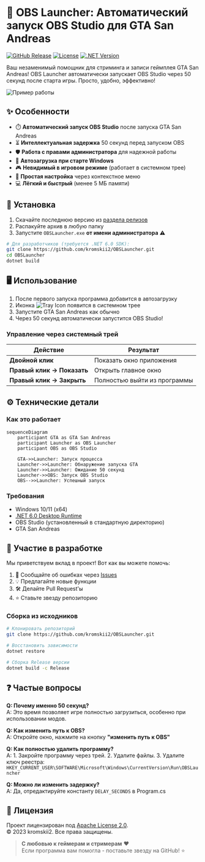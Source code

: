 
# 🚀 OBS Launcher: Автоматический запуск OBS Studio для GTA San Andreas

[![GitHub Release](https://img.shields.io/github/v/release/kromskii2/OBSLauncher?style=for-the-badge)](https://github.com/kromskii2/OBSLauncher/releases)
[![License](https://img.shields.io/badge/License-Apache%202.0-blue.svg?style=for-the-badge)](LICENSE)
[![.NET Version](https://img.shields.io/badge/.NET-6.0-%23512bd4?style=for-the-badge&logo=dotnet)](https://dotnet.microsoft.com)

Ваш незаменимый помощник для стриминга и записи геймплея GTA San Andreas! OBS Launcher автоматически запускает OBS Studio через 50 секунд после старта игры. Просто, удобно, эффективно!

![Пример работы](https://via.placeholder.com/800x400.png/2c3e50/ffffff?text=Screenshot+Placeholder) <!-- Замените на реальный скриншот -->

## ✨ Особенности

- ⏱️ **Автоматический запуск OBS Studio** после запуска GTA San Andreas
- ⏳ **Интеллектуальная задержка** 50 секунд перед запуском OBS
- 🛡️ **Работа с правами администратора** для надежной работы
- 📌 **Автозагрузка при старте Windows**
- 🎮 **Невидимый в игровом режиме** (работает в системном трее)
- 🔧 **Простая настройка** через контекстное меню
- 💻 **Лёгкий и быстрый** (менее 5 МБ памяти)

## 🚀 Установка

1. Скачайте последнюю версию из [раздела релизов](https://github.com/kromskii2/OBSLauncher/releases)
2. Распакуйте архив в любую папку
3. Запустите `OBSLauncher.exe` **от имени администратора** ⚠️

```bash
# Для разработчиков (требуется .NET 6.0 SDK):
git clone https://github.com/kromskii2/OBSLauncher.git
cd OBSLauncher
dotnet build
```

## 🖥️ Использование

1. После первого запуска программа добавится в автозагрузку
2. Иконка ![Tray Icon](https://via.placeholder.com/16/3498db/ffffff?text=O) появится в системном трее
3. Запустите GTA San Andreas как обычно
4. Через 50 секунд автоматически запустится OBS Studio!

### Управление через системный трей
| Действие              | Результат                     |
|-----------------------|-------------------------------|
| **Двойной клик**      | Показать окно приложения      |
| **Правый клик → Показать** | Открыть главное окно       |
| **Правый клик → Закрыть** | Полностью выйти из программы |

## ⚙️ Технические детали

### Как это работает
```mermaid
sequenceDiagram
    participant GTA as GTA San Andreas
    participant Launcher as OBS Launcher
    participant OBS as OBS Studio
    
    GTA->>Launcher: Запуск процесса
    Launcher->>Launcher: Обнаружение запуска GTA
    Launcher->>Launcher: Ожидание 50 секунд
    Launcher->>OBS: Запуск OBS Studio
    OBS-->>Launcher: Успешный запуск
```

### Требования
- Windows 10/11 (x64)
- [.NET 6.0 Desktop Runtime](https://dotnet.microsoft.com/download/dotnet/6.0)
- OBS Studio (установленный в стандартную директорию)
- GTA San Andreas

## 🤝 Участие в разработке

Мы приветствуем вклад в проект! Вот как вы можете помочь:

1. 🐞 Сообщайте об ошибках через [Issues](https://github.com/kromskii2/OBSLauncher/issues)
2. 💡 Предлагайте новые функции
3. 🛠️ Делайте Pull Request'ы
4. ⭐ Ставьте звезду репозиторию

### Сборка из исходников
```bash
# Клонировать репозиторий
git clone https://github.com/kromskii2/OBSLauncher.git

# Восстановить зависимости
dotnet restore

# Сборка Release версии
dotnet build -c Release
```

## ❓ Частые вопросы

**Q: Почему именно 50 секунд?**  
A: Это время позволяет игре полностью загрузиться, особенно при использовании модов.

**Q: Как изменить путь к OBS?**  
A: Откройте окно, нажмите на кнопку **"изменить путь к OBS"**

**Q: Как полностью удалить программу?**  
A: 1. Закройте программу через трей. 2. Удалите файлы. 3. Удалите ключ реестра:  
`HKEY_CURRENT_USER\SOFTWARE\Microsoft\Windows\CurrentVersion\Run\OBSLauncher`

**Q: Можно ли изменить задержку?**  
A: Да, отредактируйте константу `DELAY_SECONDS` в Program.cs

## 📜 Лицензия

Проект лицензирован под [Apache License 2.0](LICENSE).  
© 2023 kromskii2. Все права защищены.

> **С любовью к геймерам и стримерам** ❤️  
> Если программа вам помогла - поставьте звезду на GitHub! ⭐
